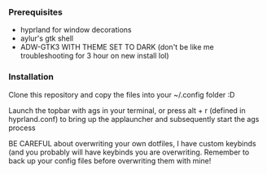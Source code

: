 ### Prerequisites

- hyprland for window decorations
- aylur's gtk shell
- ADW-GTK3 WITH THEME SET TO DARK (don't be like me troubleshooting for 3 hour on new install lol)
  
### Installation

Clone this repository and copy the files into your ~/.config folder :D

Launch the topbar with ags in your terminal, or press alt + r (defined in hyprland.conf) to bring up the applauncher and subsequently start the ags process

BE CAREFUL about overwriting your own dotfiles, I have custom keybinds (and you probably will have keybinds you are overwriting. Remember to back up your config files before overwriting them with mine!
